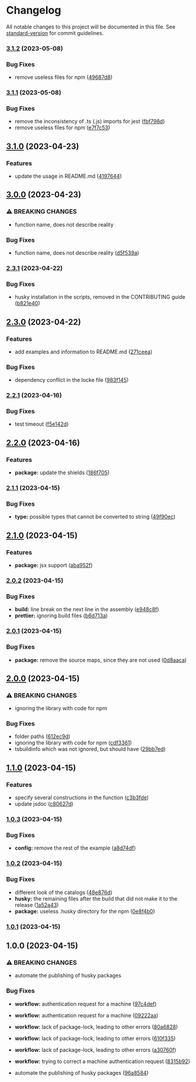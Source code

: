 # Changelog

All notable changes to this project will be documented in this file. See [standard-version](https://github.com/conventional-changelog/standard-version) for commit guidelines.

### [3.1.2](https://github.com/mineejo/multitry/compare/v3.1.1...v3.1.2) (2023-05-08)


### Bug Fixes

* remove useless files for npm ([49687d8](https://github.com/mineejo/multitry/commits/49687d8d8991194822f2850f9a6207d4e42759a2))

### [3.1.1](https://github.com/mineejo/multitry/compare/v3.1.0...v3.1.1) (2023-05-08)


### Bug Fixes

* remove the inconsistency of .ts (.js) imports for jest ([fbf798d](https://github.com/mineejo/multitry/commits/fbf798d5f12cc473d5a03f82438e46254aa281be))
* remove useless files for npm ([e7f7c53](https://github.com/mineejo/multitry/commits/e7f7c53749655dd4362e469ae726d3b5e085c3c8))

## [3.1.0](https://github.com/mineejo/multitry/compare/v3.0.0...v3.1.0) (2023-04-23)


### Features

* update the usage in README.md ([4197644](https://github.com/mineejo/multitry/commits/41976442e56ccf8cf53bad56936d71636206f636))

## [3.0.0](https://github.com/mineejo/multitry/compare/v2.3.1...v3.0.0) (2023-04-23)


### ⚠ BREAKING CHANGES

* function name, does not describe reality

### Bug Fixes

* function name, does not describe reality ([d5f539a](https://github.com/mineejo/multitry/commits/d5f539a92c3a5d04cd279adeeb23d815c2ee4217))

### [2.3.1](https://github.com/mineejo/multitry/compare/v2.3.0...v2.3.1) (2023-04-22)


### Bug Fixes

* husky installation in the scripts, removed in the CONTRIBUTING guide ([b821e40](https://github.com/mineejo/multitry/commits/b821e409412d0ac6186d4f24e25212494c30938f))

## [2.3.0](https://github.com/mineejo/multitry/compare/v2.2.1...v2.3.0) (2023-04-22)


### Features

* add examples and information to README.md ([271ceea](https://github.com/mineejo/multitry/commits/271ceeaad4fd3635a31345a10376450305708771))


### Bug Fixes

* dependency conflict in the locke file ([983f145](https://github.com/mineejo/multitry/commits/983f1458dfd6699b2b6b7cbc2a9ce95355d71f9d))

### [2.2.1](https://github.com/mineejo/multitry/compare/v2.2.0...v2.2.1) (2023-04-16)


### Bug Fixes

* test timeout ([f5e142d](https://github.com/mineejo/multitry/commits/f5e142d791ed34ede52a0eab6bc68124f2559c19))

## [2.2.0](https://github.com/mineejo/multitry/compare/v2.1.1...v2.2.0) (2023-04-16)


### Features

* **package:** update the shields ([186f705](https://github.com/mineejo/multitry/commits/186f705a70e8caf5270ebc91f65fc8639651779e))

### [2.1.1](https://github.com/mineejo/multitry/compare/v2.1.0...v2.1.1) (2023-04-15)

### Bug Fixes

* **type:** possible types that cannot be converted to
  string ([49f90ec](https://github.com/mineejo/multitry/commits/49f90ec9001e01cbb79974cbab61a3e58de755bb))

## [2.1.0](https://github.com/mineejo/multitry/compare/v2.0.2...v2.1.0) (2023-04-15)

### Features

* **package:** jsx
  support ([aba952f](https://github.com/mineejo/multitry/commits/aba952f18191f9de6da00e4a3803fb9521bada46))

### [2.0.2](https://github.com/mineejo/multitry/compare/v2.0.1...v2.0.2) (2023-04-15)

### Bug Fixes

* **build:** line break on the next line in the
  assembly ([e948c8f](https://github.com/mineejo/multitry/commits/e948c8fa87c98664d216d7f600d3b4d6cc80efa2))
* **prettier:** ignoring build
  files ([b6d713a](https://github.com/mineejo/multitry/commits/b6d713aeb7b67ba56ea969beb0559e4236a6db8f))

### [2.0.1](https://github.com/mineejo/multitry/compare/v2.0.0...v2.0.1) (2023-04-15)

### Bug Fixes

* **package:** remove the source maps, since they are not
  used ([0d8aaca](https://github.com/mineejo/multitry/commits/0d8aacab57a3bd66a1c76ab8b6f42a9fb3075d75))

## [2.0.0](https://github.com/mineejo/multitry/compare/v1.1.0...v2.0.0) (2023-04-15)

### ⚠ BREAKING CHANGES

* ignoring the library with code for npm

### Bug Fixes

* folder paths ([612ec9d](https://github.com/mineejo/multitry/commits/612ec9da3db003f41d12ed85e6d58118081a00cb))
* ignoring the library with code for
  npm ([cdf3361](https://github.com/mineejo/multitry/commits/cdf336157a3232d068e714e74b41e97df0168cdb))
* tsbuildinfo which was not ignored, but should
  have ([29bb7ed](https://github.com/mineejo/multitry/commits/29bb7ed537676db4709d29e742b22eb2572036c5))

## [1.1.0](https://github.com/mineejo/multitry/compare/v1.0.3...v1.1.0) (2023-04-15)

### Features

- specify several constructions in the
  function ([c3b3fde](https://github.com/mineejo/multitry/commits/c3b3fde454fc22378911c478000003094a6f6aa0))
- update jsdoc ([c80627d](https://github.com/mineejo/multitry/commits/c80627d44843a182c47f2c8e75c17c921464bf9d))

### [1.0.3](https://github.com/mineejo/multitry/compare/v1.0.2...v1.0.3) (2023-04-15)

### Bug Fixes

- **config:** remove the rest of the
  example ([a8d74df](https://github.com/mineejo/multitry/commits/a8d74df9d5bc7be47752eae2b80ea1fd5f76a9c9))

### [1.0.2](https://github.com/mineejo/multitry/compare/v1.0.1...v1.0.2) (2023-04-15)

### Bug Fixes

- different look of the
  catalogs ([48e876d](https://github.com/mineejo/multitry/commits/48e876dcf2a45e3c6c98c679338d32e384168492))
- **husky:** the remaining files after the build that did not make it to the
  release ([1a52a43](https://github.com/mineejo/multitry/commits/1a52a4369f5fa5a5eca79c915e8ba269ef59684d))
- **package:** useless .husky directory for the
  npm ([0e8f4b0](https://github.com/mineejo/multitry/commits/0e8f4b01a6550fe662c0e231cd4dc851514f1732))

### [1.0.1](https://github.com/mineejo/multitry/compare/v1.0.0...v1.0.1) (2023-04-15)

## 1.0.0 (2023-04-15)

### ⚠ BREAKING CHANGES

- automate the publishing of husky packages

### Bug Fixes

- **workflow:** authentication request for a
  machine ([97c4def](https://github.com/mineejo/multitry/commits/97c4def13797678bb16edd56306027f4deaac5e3))
- **workflow:** authentication request for a
  machine ([09222aa](https://github.com/mineejo/multitry/commits/09222aaa663ca95abbe3fb516d5c70f4a0ad31f0))
- **workflow:** lack of package-lock, leading to other
  errors ([80a6828](https://github.com/mineejo/multitry/commits/80a682807a7ce38a21e124d53bd4f97a5975357b))
- **workflow:** lack of package-lock, leading to other
  errors ([610f335](https://github.com/mineejo/multitry/commits/610f335a44f1b50ea8e461f0763d857787d15210))
- **workflow:** lack of package-lock, leading to other
  errors ([a30760f](https://github.com/mineejo/multitry/commits/a30760fbd7b0b18fe98b0883edddd071bd89e5af))
- **workflow:** trying to correct a machine authentication
  request ([8315b92](https://github.com/mineejo/multitry/commits/8315b92cbcf0fe7cf8ecb19ffe0263285bdbd0df))

- automate the publishing of husky
  packages ([96a8584](https://github.com/mineejo/multitry/commits/96a85847356960d17eb89c3e34ecde592ce75e00))
